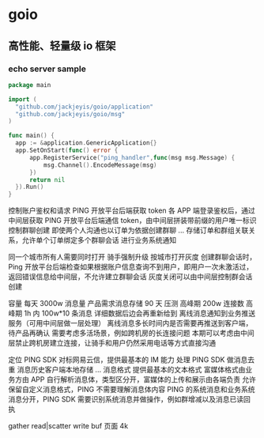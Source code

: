 # goio
## 高性能、轻量级 io 框架
### echo server sample

```go
package main

import (
  "github.com/jackjeyis/goio/application"
  "github.com/jackjeyis/goio/msg"
)

func main() {
  app := &application.GenericApplication{}
  app.SetOnStart(func() error {
      app.RegisterService("ping_handler",func(msg msg.Message) {
          msg.Channel().EncodeMessage(msg)
      })
      return nil
  }).Run()
}
```
控制账户鉴权和请求 PING 开放平台后端获取 token
各 APP 端登录鉴权后，通过中间层获取 PING 开放平台后端通信 token，由中间层拼装带前缀的用户唯一标识
控制群聊创建
即使两个人沟通也以订单为依据创建群聊
...
存储订单和群组关联关系，允许单个订单绑定多个群聊会话
进行业务系统通知


同一个城市所有人需要同时打开
骑手强制升级
按城市打开灰度
创建群聊会话时，Ping 开放平台后端检查如果根据账户信息查询不到用户，即用户一次未激活过，返回错误信息给中间层，不允许建立群聊会话
灰度关闭可以由中间层控制群会话创建



容量
每天 3000w 消息量
产品需求消息存储 90 天
压测
高峰期 200w 连接数
高峰期 1h 内 100w*10 条消息
详细数据后边会再重新给到
离线消息通知到业务推送服务（可用中间层做一层处理）
  离线消息多长时间内是否需要再推送到客户端，待产品再确认
  需要考虑多活场景，例如跨机房的长连接问题
  本期可以考虑由中间层禁止跨机房建立连接，让骑手和用户仍然采用电话等方式直接沟通



定位
PING SDK 对标网易云信，提供最基本的 IM 能力
处理
PING SDK 做消息去重
消息历史客户端本地存储
...
消息格式
提供最基本的文本格式
富媒体格式由业务方由 APP 自行解析消息体，类型区分开，富媒体的上传和展示由各端负责
允许保留自定义消息格式，PING 不需要理解消息体内容
PING 的系统消息和业务系统消息分开，PING SDK 需要识别系统消息并做操作，例如群增减以及消息已读回执

gather read|scatter write buf 页面 4k
